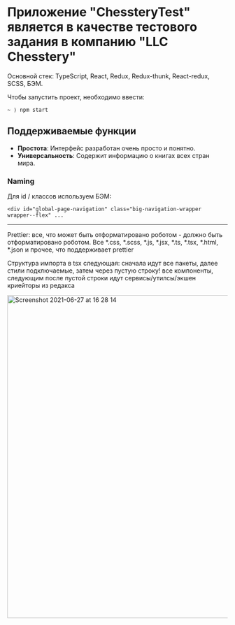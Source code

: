 # Приложение "ChessteryTest" является в качестве тестового задания в компанию "LLC Chesstery"

Основной стек: TypeScript, React, Redux, Redux-thunk, React-redux, SCSS, БЭМ.

Чтобы запустить проект, необходимо ввести:



    ~ ⟩ npm start

Поддерживаемые функции
------------------

- **Простота**: Интерфейс разработан очень просто и понятно.
- **Универсальность**: Содержит информацию о книгах всех стран мира.


### Naming
Для id / классов используем БЭМ:
```
<div id="global-page-navigation" class="big-navigation-wrapper wrapper--flex" ...
```

----

Prettier: все, что может быть отформатировано роботом - должно быть отформатировано роботом. Все *.css, *.scss, *.js, *.jsx, *.ts, *.tsx, *.html, *.json и прочее, что поддерживает prettier


Структура импорта в tsx следующая: сначала идут все пакеты, далее стили подключаемые, затем через пустую строку! все компоненты, следующим после пустой строки идут сервисы/утилсы/экшен криейторы из редакса

<img width="739" alt="Screenshot 2021-06-27 at 16 28 14" src="https://user-images.githubusercontent.com/45426001/123546312-c6fb6e00-d764-11eb-9407-d48b55e0a1c4.png">

